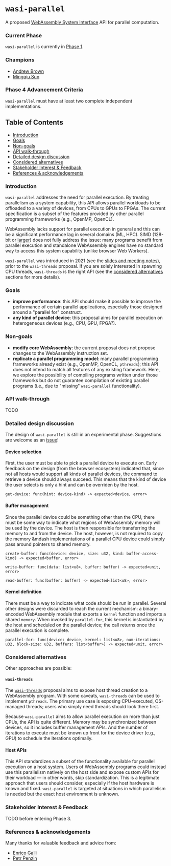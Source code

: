 # `wasi-parallel`

A proposed [WebAssembly System Interface](https://github.com/WebAssembly/WASI)
API for parallel computation.

### Current Phase

`wasi-parallel` is currently in [Phase 1].

[Phase 1]: https://github.com/WebAssembly/WASI/blob/main/Proposals.md#phase-1---feature-proposal-cg

### Champions

- [Andrew Brown](https://github.com/abrown)
- [Mingqiu Sun](https://github.com/mingqiusun)

### Phase 4 Advancement Criteria

`wasi-parallel` must have at least two complete independent implementations.

## Table of Contents

- [Introduction](#introduction)
- [Goals ](#goal)
- [Non-goals](#non-goals)
- [API walk-through](#api-walk-through)
- [Detailed design discussion](#detailed-design-discussion)
- [Considered alternatives](#considered-alternatives)
- [Stakeholder Interest & Feedback](#stakeholder-interest--feedback)
- [References & acknowledgements](#references--acknowledgements)



### Introduction

`wasi-parallel` addresses the need for parallel execution. By treating
parallelism as a system capability, this API allows parallel workloads to be
offloaded to a variety of devices, from CPUs to GPUs to FPGAs. The current
specification is a subset of the features provided by other parallel programming
frameworks (e.g., OpenMP, OpenCL).

WebAssembly lacks support for parallel execution in general and this can be a
significant performance lag in several domains (ML, HPC). SIMD (128-bit or
[larger]) does not fully address the issue: many programs benefit from parallel
execution and standalone WebAssembly engines have no standard way to access this system
capability (unlike browser Web Workers).

[larger]: https://github.com/WebAssembly/flexible-vectors

`wasi-parallel` was introduced in 2021 (see the [slides and meeting notes]),
prior to the `wasi-threads` proposal. If you are solely interested in spawning
CPU threads, `wasi-threads` is the right API (see the [considered
alternatives](#considered-alternatives) sections for more details).

[slides and meeting notes]: https://github.com/WebAssembly/meetings/blob/main/wasi/2021/WASI-08-12.md



### Goals

- __improve performance__: this API should make it possible to improve the
  performance of certain parallel applications, especially those designed around
  a "parallel for" construct.
- __any kind of parallel device__: this proposal aims for parallel execution on
  heterogeneous devices (e.g., CPU, GPU, FPGA?).



### Non-goals

- __modify core WebAssembly__: the current proposal does not propose changes to
  the WebAssembly instruction set.
- __replicate a parallel programming model__: many parallel programming
  frameworks already exist (e.g., OpenMP, OpenCL, `pthreads`); this API does not
  intend to match all features of any existing framework. Here, we explore the
  possibility of compiling programs written under those frameworks but do not
  guarantee compilation of existing parallel programs (i.e., due to "missing"
  `wasi-parallel` functionality).



### API walk-through

TODO




### Detailed design discussion

The design of `wasi-parallel` is still in an experimental phase. Suggestions are
welcome as an [issue]!

[issue]: https://github.com/WebAssembly/wasi-parallel/issues

#### Device selection

First, the user must be able to pick a parallel device to execute on. Early
feedback on the design (from the browser ecosystem) indicated that, since not
all hosts would support all kinds of parallel devices, the command to retrieve a
device should always succeed. This means that the kind of device the user
selects is only a hint and can be overriden by the host.

```wit
get-device: func(hint: device-kind) -> expected<device, error>
```

#### Buffer management

Since the parallel device could be something other than the CPU, there must be
some way to indicate what regions of WebAssembly memory will be used by the
device. The host is then responsible for transferring the memory to and from the
device. The host, however, is not required to copy the memory &mdash
implementations of a parallel CPU device could simply pass around pointers to
shared memory.

```wit
create-buffer: func(device: device, size: u32, kind: buffer-access-kind) -> expected<buffer, error>
```
```wit
write-buffer: func(data: list<u8>, buffer: buffer) -> expected<unit, error>
```
```wit
read-buffer: func(buffer: buffer) -> expected<list<u8>, error>
```

#### Kernel definition

There must be a way to indicate what code should be run in parallel. Several
other designs were discarded to reach the current mechanism: a binary-encoded
WebAssembly module that exports a `kernel` function and imports a shared
`memory`. When invoked by `parallel-for`, this kernel is instantiated by the
host and scheduled on the parallel device; the call returns once the parallel
execution is complete.

```wit
parallel-for: func(device: device, kernel: list<u8>, num-iterations: u32, block-size: u32, buffers: list<buffer>) -> expected<unit, error>
```



### Considered alternatives

Other approaches are possible:

#### `wasi-threads`

The [`wasi-threads`] proposal aims to expose host thread creation to a
WebAssembly program. With some caveats, `wasi-threads` can be used to implement
`pthreads`. The primary use case is exposing CPU-executed, OS-managed
threads; users who simply need threads should look there first.

Because `wasi-parallel` aims to allow parallel execution on more than just CPUs,
the API is quite different. Memory may be synchronized between devices, so it
includes buffer management APIs. And the number of iterations to execute must be
known up front for the device driver (e.g., GPU) to schedule the iterations
optimally.

[`wasi-threads`]: https://github.com/WebAssembly/wasi-threads

#### Host APIs

This API standardizes a subset of the functionality available for parallel
execution on a host system. Users of WebAssembly programs could instead use this
parallelism natively on the host side and expose custom APIs for their workload
&mdash; in other words, skip standardization. This is a legitimate approach that
users should consider, especially if the host hardware is known and fixed.
`wasi-parallel` is targeted at situations in which parallelism is needed but the
exact host environment is unknown.



### Stakeholder Interest & Feedback

TODO before entering Phase 3.




### References & acknowledgements

Many thanks for valuable feedback and advice from:

- [Enrico Galli](https://github.com/egalli)
- [Petr Penzin](https://github.com/penzn)
